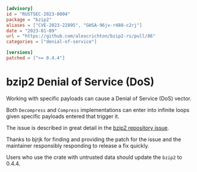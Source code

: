 ```toml
[advisory]
id = "RUSTSEC-2023-0004"
package = "bzip2"
aliases = ["CVE-2023-22895", "GHSA-96jv-r488-c2rj"]
date = "2023-01-09"
url = "https://github.com/alexcrichton/bzip2-rs/pull/86"
categories = ["denial-of-service"]

[versions]
patched = [">= 0.4.4"]

```

# bzip2 Denial of Service (DoS)

Working with specific payloads can cause a Denial of Service (DoS) vector.

Both `Decompress` and `Compress` implementations can enter into infinite loops
given specific payloads entered that trigger it.

The issue is described in great detail in the [bzip2 repository issue](https://github.com/alexcrichton/bzip2-rs/pull/86).

Thanks to bjrjk for finding and providing the patch for the issue and the
maintainer responsibly responding to release a fix quickly.

Users who use the crate with untrusted data should update the `bzip2` to 0.4.4.
